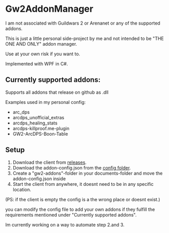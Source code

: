 # Gw2AddonManager
I am not associated with Guildwars 2 or Arenanet or any of the supported addons.

This is just a little personal side-project by me and not intended to be "THE ONE AND ONLY" addon manager.

Use at your own risk if you want to.

Implemented with WPF in C#.

## Currently supported addons:

Supports all addons that release on github as .dll

Examples used in my personal config:

- arc_dps
- arcdps_unofficial_extras
- arcdps_healing_stats
- arcdps-killproof.me-plugin
- GW2-ArcDPS-Boon-Table

## Setup

1. Download the client from [releases](https://github.com/Marvkop/Gw2AddonManager/releases).
2. Download the addon-config.json from the [config folder](https://github.com/Marvkop/Gw2AddonManager/tree/main/Gw2AddonManagement/Config).
3. Create a "gw2-addons"-folder in your documents-folder and move the addon-config.json inside
4. Start the client from anywhere, it doesnt need to be in any specific location.

(PS: if the client is empty the config is a the wrong place or doesnt exist.)

you can modify the config file to add your own addons if they fulfill the requirements mentioned under "Currently supported addons".

Im currently working on a way to automate step 2.and 3.
